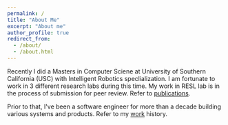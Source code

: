 ```yaml
---
permalink: /
title: "About Me"
excerpt: "About me"
author_profile: true
redirect_from: 
  - /about/
  - /about.html
---
```


Recently I did a Masters in Computer Sciene at University of Southern California (USC) with Intelligent Robotics speclialization. I am fortunate to work in 3 different research labs during this time. My work in RESL lab is in the process of submission for peer review. Refer to [publications](https://pradeepkadubandi.github.io/publications/).

Prior to that, I've been a software engineer for more than a decade building various systems and products.
Refer to my [work](https://pradeepkadubandi.github.io/cv/) history.